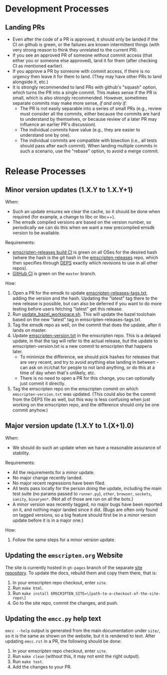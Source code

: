 Development Processes
=====================

Landing PRs
-----------

 * Even after the code of a PR is approved, it should only be landed if the
   CI on github is green, or the failures are known intermittent things
   (with very strong reason to think they unrelated to the current PR).
 * If you see an approved PR of someone without commit access (that either
   you or someone else approved), land it for them (after checking CI as
   mentioned earlier).
 * If you approve a PR by someone with commit access, if there is no urgency
   then leave it for them to land. (They may have other PRs to land alongside
   it, etc.)
 * It is strongly recommended to land PRs with github's "squash" option, which
   turns the PR into a single commit. This makes sense if the PR is small,
   which is also strongly recommended. However, sometimes separate commits may
   make more sense, *if and only if*:
    * The PR is not easily separable into a series of small PRs (e.g., review
      must consider all the commits, either because the commits are hard to
      understand by themselves, or because review of a later PR may influence
      an earlier PR's discussion).
    * The individual commits have value (e.g., they are easier to understand
      one by one).
    * The individual commits are compatible with bisection (i.e., all tests
      should pass after each commit).
   When landing multiple commits in such a scenario, use the "rebase" option,
   to avoid a merge commit.


Release Processes
=================

Minor version updates (1.X.Y to 1.X.Y+1)
----------------------------------------

When:

 * Such an update ensures we clear the cache, so it should be done when required
   (for example, a change to libc or libc++).
 * The emsdk compiled versions are based on the version number, so periodically
   we can do this when we want a new precompiled emsdk version to be available.

Requirements:

 * [emscripten-releases build CI](https://ci.chromium.org/p/emscripten-releases/g/main/console)
   is green on all OSes for the desired hash (where the hash is the git hash in
   the
   [emscripten-releases](https://chromium.googlesource.com/emscripten-releases)
   repo, which then specifies through
   [DEPS](https://chromium.googlesource.com/emscripten-releases/+/refs/heads/master/DEPS)
   exactly which revisions to use in all other repos).
 * [GitHub CI](https://github.com/emscripten-core/emscripten/branches) is green
   on the `master` branch.

How:

1. Open a PR for the emsdk to update
   [emscripten-releases-tags.txt](https://github.com/emscripten-core/emsdk/blob/master/emscripten-releases-tags.txt),
   adding the version and the hash. Updating the "latest" tag there to the new
   release is possible, but can also be deferred if you want to do more testing
   before users fetching "latest" get this release.
2. Run [update_bazel_workspace.sh](https://github.com/emscripten-core/emsdk/blob/master/scripts/update_bazel_workspace.sh).
   This will update the bazel toolchain based on the new "latest" tag in emscripten-releases-tags.txt.
3. Tag the emsdk repo as well, on the commit that does the update, after it
   lands on master.
4. Update
   [emscripten-version.txt](https://github.com/emscripten-core/emscripten/blob/master/emscripten-version.txt)
   in the emscripten repo. This is a delayed update, in that the tag will refer
   to the actual release, but the update to emscripten-version.txt is a new
   commit to emscripten that happens later.
   * To minimize the difference, we should pick hashes for releases that are
     very recent, and try to avoid anything else landing in between - can ask
     on irc/chat for people to not land anything, or do this at a time of day
     when that's unlikely, etc.
   * There is no need to open a PR for this change, you can optionally just
     commit it directly.
5. Tag the emscripten repo on the emscripten commit on which
   `emscripten-version.txt` was updated. (This could also be the commit from the
   DEPS file as well, but this way is less confusing when just working on the
   emscripten repo, and the difference should only be one commit anyhow.)

Major version update (1.X.Y to 1.(X+1).0)
-----------------------------------------

When:

 * We should do such an update when we have a reasonable assurance of stability.

Requirements:

 * All the requirements for a minor update.
 * No major change recently landed.
 * No major recent regressions have been filed.
 * All tests pass locally for the person doing the update, including the main
   test suite (no params passed to `runner.py`), `other`, `browser`, `sockets`,
   `sanity`, `binaryen*`. (Not all of those are run on all the bots.)
 * A minor version was recently tagged, no major bugs have been reported on it,
   and nothing major landed since it did. (Bugs are often only found on tagged
   versions, so a big feature should first be in a minor version update before
   it is in a major one.)

How:

1. Follow the same steps for a minor version update.


Updating the `emscripten.org` Website
--------------------------------------

The site is currently hosted in `gh-pages` branch of the separate [site
repository](site_repo). To update the docs, rebuild them and copy them there,
that is:

1. In your emscripten repo checkout, enter `site`.
2. Run `make html`.
3. Run `make install EMSCRIPTEN_SITE=\[path-to-a-checkout-of-the-site-repo\]`
3. Go to the site repo, commit the changes, and push.

[site_repo]: https://github.com/kripken/emscripten-site


Updating the `emcc.py` help text
--------------------------------

`emcc --help` output is generated from the main documentation under `site/`,
so it is the same as shown on the website, but it is rendered to text. After
updating `emcc.rst` in a PR, the following should be done:

1. In your emscripten repo checkout, enter `site`.
2. Run `make clean` (without this, it may not emit the right output).
2. Run `make text`.
3. Add the changes to your PR.
